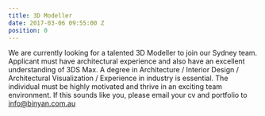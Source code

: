 ```yaml
---
title: 3D Modeller
date: 2017-03-06 09:55:00 Z
position: 0
---
```


We are currently looking for a talented 3D Modeller to join our Sydney team.  Applicant must have architectural experience and also have an excellent understanding of 3DS Max. A degree in Architecture / Interior Design / Architectural Visualization / Experience in industry is essential.  The individual must be highly motivated and thrive in an exciting team environment. If this sounds like you, please email your cv and portfolio to info@binyan.com.au